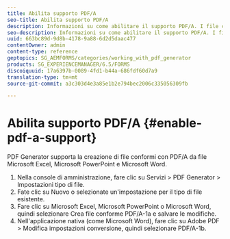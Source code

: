 ```yaml
---
title: Abilita supporto PDF/A
seo-title: Abilita supporto PDF/A
description: Informazioni su come abilitare il supporto PDF/A. I file compatibili con PDF/A possono essere creati da file Microsoft Excel, Microsoft PowerPoint e Microsoft Word.
seo-description: Informazioni su come abilitare il supporto PDF/A. I file compatibili con PDF/A possono essere creati da file Microsoft Excel, Microsoft PowerPoint e Microsoft Word.
uuid: 663bc89d-9d8b-4178-9a88-6d2d5daac477
contentOwner: admin
content-type: reference
geptopics: SG_AEMFORMS/categories/working_with_pdf_generator
products: SG_EXPERIENCEMANAGER/6.5/FORMS
discoiquuid: 17a6397b-0089-4fd1-b44a-686fdf60d7a9
translation-type: tm+mt
source-git-commit: a3c303d4e3a85e1b2e794bec2006c335056309fb

---
```



# Abilita supporto PDF/A {#enable-pdf-a-support}

PDF Generator supporta la creazione di file conformi con PDF/A da file Microsoft Excel, Microsoft PowerPoint e Microsoft Word.

1. Nella console di amministrazione, fare clic su Servizi > PDF Generator > Impostazioni tipo di file.
1. Fate clic su Nuovo o selezionate un&#39;impostazione per il tipo di file esistente.
1. Fare clic su Microsoft Excel, Microsoft PowerPoint o Microsoft Word, quindi selezionare Crea file conforme PDF/A-1a e salvare le modifiche.
1. Nell&#39;applicazione nativa (come Microsoft Word), fare clic su Adobe PDF > Modifica impostazioni conversione, quindi selezionare PDF/A-1b.


